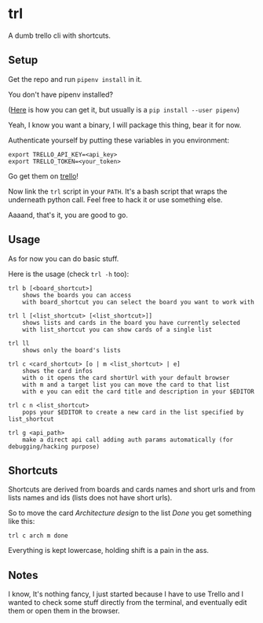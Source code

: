# trl

A dumb trello cli with shortcuts.


## Setup

Get the repo and run `pipenv install` in it.

You don't have pipenv installed?

([Here](https://pipenv.readthedocs.io/en/latest/install/#pragmatic-installation-of-pipenv)
is how you can get it, but usually is a `pip install --user pipenv`)

Yeah, I know you want a binary, I will package this thing, bear it for now.

Authenticate yourself by putting these variables in you environment:

    export TRELLO_API_KEY=<api_key>
    export TRELLO_TOKEN=<your_token>

Go get them on [trello](https://trello.com/app-key)!

Now link the `trl` script in your `PATH`.
It's a bash script that wraps the underneath python call.
Feel free to hack it or use something else.

Aaaand, that's it, you are good to go.


## Usage

As for now you can do basic stuff.

Here is the usage (check `trl -h` too):

    trl b [<board_shortcut>]
        shows the boards you can access
        with board_shortcut you can select the board you want to work with

    trl l [<list_shortcut> [<list_shortcut>]]
        shows lists and cards in the board you have currently selected
        with list_shortcut you can show cards of a single list

    trl ll
        shows only the board's lists

    trl c <card_shortcut> [o | m <list_shortcut> | e]
        shows the card infos
        with o it opens the card shortUrl with your default browser
        with m and a target list you can move the card to that list
        with e you can edit the card title and description in your $EDITOR

    trl c n <list_shortcut>
        pops your $EDITOR to create a new card in the list specified by list_shortcut

    trl g <api_path>
        make a direct api call adding auth params automatically (for debugging/hacking purpose)

## Shortcuts

Shortcuts are derived from boards and cards names and short urls
and from lists names and ids (lists does not have short urls).

So to move the card *Architecture design* to the list *Done*
you get something like this:

    trl c arch m done

Everything is kept lowercase, holding shift is a pain in the ass.


## Notes

I know, It's nothing fancy, I just started because I have to use Trello
and I wanted to check some stuff directly from the terminal, and eventually
edit them or open them in the browser.

